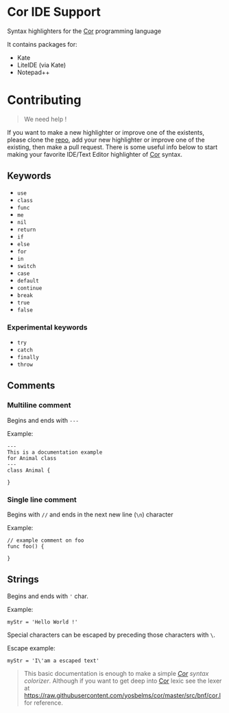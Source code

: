 # Cor IDE Support

Syntax highlighters for the [Cor](http://yosbelms.github.io/cor) programming language

It contains packages for:

* Kate
* LiteIDE (via Kate)
* Notepad++

# Contributing

> We need help !

If you want to make a new highlighter or improve one of the existents, please clone the [repo](https://github.com/yosbelms/cor-ide-support), add your new highlighter or improve one of the existing, then make a pull request. There is some useful info below to start making your favorite IDE/Text Editor highlighter of [Cor](http://yosbelms.github.io/cor) syntax.

## Keywords

* `use`
* `class`
* `func`
* `me`
* `nil`
* `return`
* `if`
* `else`
* `for`
* `in`
* `switch`
* `case`
* `default`
* `continue`
* `break`
* `true`
* `false`

### Experimental keywords

* `try`
* `catch`
* `finally`
* `throw`

## Comments
### Multiline comment
Begins and ends with `---`

Example:
```
---
This is a documentation example
for Animal class
---
class Animal {
	
}
```

### Single line comment

Begins with `//` and ends in the next new line (`\n`) character

Example:
```
// example comment on foo
func foo() {
	
}
```

## Strings

Begins and ends with `'` char.

Example:
```
myStr = 'Hello World !'
```
Special characters can be escaped by preceding those characters with `\`.

Escape example:
```
myStr = 'I\'am a escaped text'
```

> This basic documentation is enough to make a simple *[Cor](http://yosbelms.github.io/cor) syntax colorizer*. Although if you want to get deep into [Cor](http://yosbelms.github.io/cor) lexic see the lexer at https://raw.githubusercontent.com/yosbelms/cor/master/src/bnf/cor.l for reference.